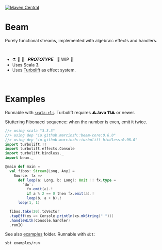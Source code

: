 [![Maven Central](https://maven-badges.herokuapp.com/maven-central/io.github.marcinzh/beam-core_3/badge.svg)](https://maven-badges.herokuapp.com/maven-central/io.github.marcinzh/beam-core_3)

# Beam

Purely functional streams, implemented with algebraic effects and handlers.


&nbsp;

- ⚗️ 🔬 🧪 &nbsp; 𝑷𝑹𝑶𝑻𝑶𝑻𝒀𝑷𝑬 &nbsp;   🚧 WIP 🚧
- Uses Scala 3.
- Uses [Turbolift](https://marcinzh.github.io/turbolift/) as effect system.

&nbsp;

# Examples

Runnable with [`scala-cli`](https://scala-cli.virtuslab.org/). Turbolift requires ⚠️**Java 11**⚠️ or newer.

Stuttering Fibonacci sequence: when the number is even, emit it twice.

```scala
//> using scala "3.3.3"
//> using dep "io.github.marcinzh::beam-core:0.8.0"
//> using dep "io.github.marcinzh::turbolift-bindless:0.98.0"
import turbolift.!!
import turbolift.effects.Console
import turbolift.bindless._
import beam._

@main def main =
  val fibos: Stream[Long, Any] =
    Source: fx =>
      def loop(a: Long, b: Long): Unit !! fx.type =
        `do`:
          fx.emit(a).!
          if a % 2 == 0 then fx.emit(a).!
          loop(b, a + b).!
      loop(1, 1)

  fibos.take(20).toVector
  .tapEff(xs => Console.println(xs.mkString(" ")))
  .handleWith(Console.handler)
  .runIO
```

See also [examples](modules/examples/src/main/scala/examples/) folder. Runnable with `sbt`:
```sh
sbt examples/run
```